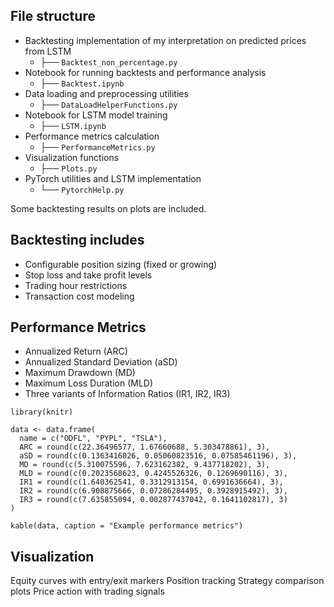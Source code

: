 ## File structure
- Backtesting implementation of my interpretation on predicted prices from LSTM
  - ├── `Backtest_non_percentage.py`
- Notebook for running backtests and performance analysis
  - ├── `Backtest.ipynb `                
- Data loading and preprocessing utilities
  - ├── `DataLoadHelperFunctions.py`
- Notebook for LSTM model training
  - ├── `LSTM.ipynb`                     
- Performance metrics calculation
  - ├── `PerformanceMetrics.py`          
- Visualization functions
  - ├── `Plots.py`                      
- PyTorch utilities and LSTM implementation
  - └── `PytorchHelp.py`
                  
Some backtesting results on plots are included.

## Backtesting includes
- Configurable position sizing (fixed or growing)
- Stop loss and take profit levels
- Trading hour restrictions
- Transaction cost modeling

## Performance Metrics
- Annualized Return (ARC)
- Annualized Standard Deviation (aSD)
- Maximum Drawdown (MD)
- Maximum Loss Duration (MLD)
- Three variants of Information Ratios (IR1, IR2, IR3)

```{r}
library(knitr)

data <- data.frame(
  name = c("ODFL", "PYPL", "TSLA"),
  ARC = round(c(22.36496577, 1.67660688, 5.303478861), 3),
  aSD = round(c(0.1363416026, 0.05060823516, 0.07585461196), 3),
  MD = round(c(5.310075596, 7.623162382, 9.437718202), 3),
  MLD = round(c(0.2023568623, 0.4245526326, 0.1269690116), 3),
  IR1 = round(c(1.640362541, 0.3312913154, 0.6991636664), 3),
  IR2 = round(c(6.908875666, 0.07286284495, 0.3928915492), 3),
  IR3 = round(c(7.635855094, 0.002877437042, 0.1641102817), 3)
)

kable(data, caption = "Example performance metrics")
```

## Visualization
Equity curves with entry/exit markers
Position tracking
Strategy comparison plots
Price action with trading signals
